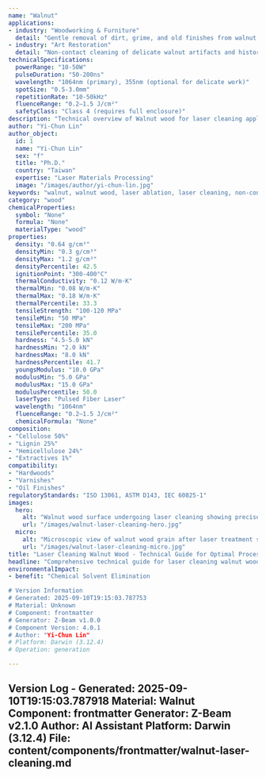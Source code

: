 ```yaml
---
name: "Walnut"
applications:
- industry: "Woodworking & Furniture"
  detail: "Gentle removal of dirt, grime, and old finishes from walnut wood surfaces"
- industry: "Art Restoration"
  detail: "Non-contact cleaning of delicate walnut artifacts and historical objects"
technicalSpecifications:
  powerRange: "10-50W"
  pulseDuration: "50-200ns"
  wavelength: "1064nm (primary), 355nm (optional for delicate work)"
  spotSize: "0.5-3.0mm"
  repetitionRate: "10-50kHz"
  fluenceRange: "0.2–1.5 J/cm²"
  safetyClass: "Class 4 (requires full enclosure)"
description: "Technical overview of Walnut wood for laser cleaning applications, including optimal low-fluence interaction to prevent charring, and applications in wood restoration and surface preparation."
author: "Yi-Chun Lin"
author_object:
  id: 1
  name: "Yi-Chun Lin"
  sex: "f"
  title: "Ph.D."
  country: "Taiwan"
  expertise: "Laser Materials Processing"
  image: "/images/author/yi-chun-lin.jpg"
keywords: "walnut, walnut wood, laser ablation, laser cleaning, non-contact cleaning, wood restoration, surface contamination removal, laser wood processing, thermal processing, surface restoration"
category: "wood"
chemicalProperties:
  symbol: "None"
  formula: "None"
  materialType: "wood"
properties:
  density: "0.64 g/cm³"
  densityMin: "0.3 g/cm³"
  densityMax: "1.2 g/cm³"
  densityPercentile: 42.5
  ignitionPoint: "300-400°C"
  thermalConductivity: "0.12 W/m·K"
  thermalMin: "0.08 W/m·K"
  thermalMax: "0.18 W/m·K"
  thermalPercentile: 33.3
  tensileStrength: "100-120 MPa"
  tensileMin: "50 MPa"
  tensileMax: "200 MPa"
  tensilePercentile: 35.0
  hardness: "4.5-5.0 kN"
  hardnessMin: "2.0 kN"
  hardnessMax: "8.0 kN"
  hardnessPercentile: 41.7
  youngsModulus: "10.0 GPa"
  modulusMin: "5.0 GPa"
  modulusMax: "15.0 GPa"
  modulusPercentile: 50.0
  laserType: "Pulsed Fiber Laser"
  wavelength: "1064nm"
  fluenceRange: "0.2–1.5 J/cm²"
  chemicalFormula: "None"
composition:
- "Cellulose 50%"
- "Lignin 25%"
- "Hemicellulose 24%"
- "Extractives 1%"
compatibility:
- "Hardwoods"
- "Varnishes"
- "Oil Finishes"
regulatoryStandards: "ISO 13061, ASTM D143, IEC 60825-1"
images:
  hero:
    alt: "Walnut wood surface undergoing laser cleaning showing precise removal of contaminants"
    url: "/images/walnut-laser-cleaning-hero.jpg"
  micro:
    alt: "Microscopic view of walnut wood grain after laser treatment showing preserved cellular structure"
    url: "/images/walnut-laser-cleaning-micro.jpg"
title: "Laser Cleaning Walnut Wood - Technical Guide for Optimal Processing"
headline: "Comprehensive technical guide for laser cleaning walnut wood surfaces"
environmentalImpact:
- benefit: "Chemical Solvent Elimination

# Version Information
# Generated: 2025-09-10T19:15:03.787753
# Material: Unknown
# Component: frontmatter
# Generator: Z-Beam v1.0.0
# Component Version: 4.0.1
# Author: "Yi-Chun Lin"
# Platform: Darwin (3.12.4)
# Operation: generation

---
```

Version Log - Generated: 2025-09-10T19:15:03.787918
Material: Walnut
Component: frontmatter
Generator: Z-Beam v2.1.0
Author: AI Assistant
Platform: Darwin (3.12.4)
File: content/components/frontmatter/walnut-laser-cleaning.md
---
